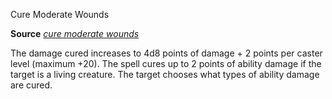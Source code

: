 Cure Moderate Wounds

**Source** [_cure moderate wounds_](spells/cureModerateWounds.md#_cure-moderate-wounds)

The damage cured increases to 4d8 points of damage + 2 points per caster level (maximum +20). The spell cures up to 2 points of ability damage if the target is a living creature. The target chooses what types of ability damage are cured.

